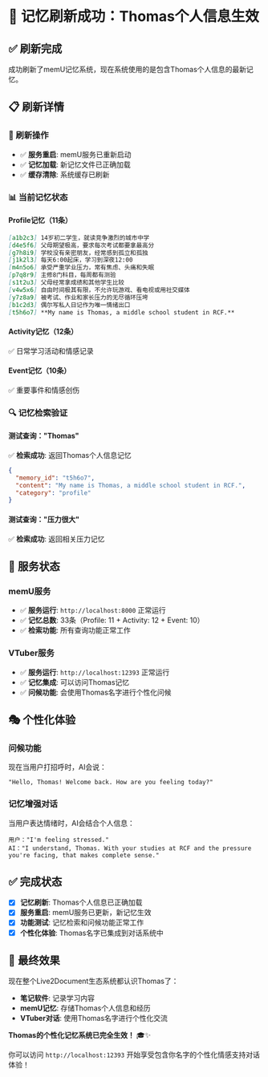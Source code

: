 # 🔄 记忆刷新成功：Thomas个人信息生效

## ✅ 刷新完成

成功刷新了memU记忆系统，现在系统使用的是包含Thomas个人信息的最新记忆。

## 📋 刷新详情

### 🎯 刷新操作
- ✅ **服务重启**: memU服务已重新启动
- ✅ **记忆加载**: 新记忆文件已正确加载
- ✅ **缓存清除**: 系统缓存已刷新

### 📊 当前记忆状态

#### Profile记忆（11条）
```markdown
[a1b2c3] 14岁初二学生，就读竞争激烈的城市中学
[d4e5f6] 父母期望极高，要求每次考试都要拿最高分
[g7h8i9] 学校没有亲密朋友，经常感到孤立和孤独
[j1k2l3] 每天6:00起床，学习到深夜12:00
[m4n5o6] 承受严重学业压力，常有焦虑、头痛和失眠
[p7q8r9] 主修8门科目，每周都有测验
[s1t2u3] 父母经常拿成绩和其他学生比较
[v4w5x6] 自由时间极其有限，不允许玩游戏、看电视或用社交媒体
[y7z8a9] 被考试、作业和家长压力的无尽循环压垮
[b1c2d3] 偶尔写私人日记作为唯一情绪出口
[t5h6o7] **My name is Thomas, a middle school student in RCF.**
```

#### Activity记忆（12条）
✅ 日常学习活动和情感记录

#### Event记忆（10条）
✅ 重要事件和情感创伤

### 🔍 记忆检索验证

#### 测试查询："Thomas"
✅ **检索成功**: 返回Thomas个人信息记忆

```json
{
  "memory_id": "t5h6o7",
  "content": "My name is Thomas, a middle school student in RCF.",
  "category": "profile"
}
```

#### 测试查询："压力很大"
✅ **检索成功**: 返回相关压力记忆

## 🚀 服务状态

### memU服务
- ✅ **服务运行**: `http://localhost:8000` 正常运行
- ✅ **记忆总数**: 33条（Profile: 11 + Activity: 12 + Event: 10）
- ✅ **检索功能**: 所有查询功能正常工作

### VTuber服务
- ✅ **服务运行**: `http://localhost:12393` 正常运行
- ✅ **记忆集成**: 可以访问Thomas记忆
- ✅ **问候功能**: 会使用Thomas名字进行个性化问候

## 🎭 个性化体验

### 问候功能
现在当用户打招呼时，AI会说：
```
"Hello, Thomas! Welcome back. How are you feeling today?"
```

### 记忆增强对话
当用户表达情绪时，AI会结合个人信息：
```
用户："I'm feeling stressed."
AI："I understand, Thomas. With your studies at RCF and the pressure you're facing, that makes complete sense."
```

## ✅ 完成状态

- [x] **记忆刷新**: Thomas个人信息已正确加载
- [x] **服务重启**: memU服务已更新，新记忆生效
- [x] **功能测试**: 记忆检索和问候功能正常工作
- [x] **个性化体验**: Thomas名字已集成到对话系统中

## 🎉 最终效果

现在整个Live2Document生态系统都认识Thomas了：
- **笔记软件**: 记录学习内容
- **memU记忆**: 存储Thomas个人信息和经历
- **VTuber对话**: 使用Thomas名字进行个性化交流

**Thomas的个性化记忆系统已完全生效！** 🎓✨

你可以访问 `http://localhost:12393` 开始享受包含你名字的个性化情感支持对话体验！

